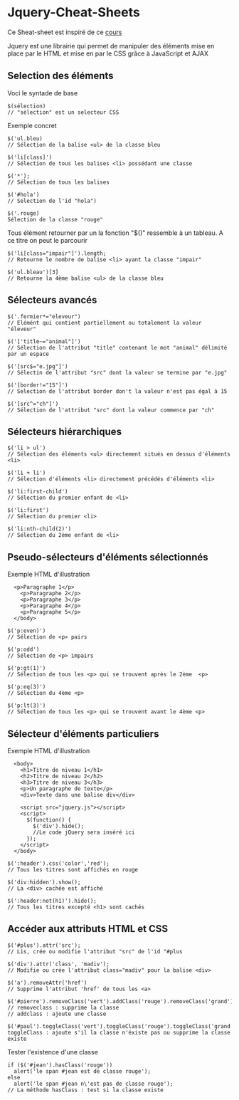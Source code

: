 # Jquery-Cheat-Sheets

Ce Sheat-sheet est inspiré de ce [cours](https://openclassrooms.com/fr/courses/1631636-simplifiez-vos-developpements-javascript-avec-jquery)

Jquery est une librairie qui permet de manipuler des éléments mise en place par le HTML et mise en par le CSS grâce à JavaScript et AJAX

## Selection des éléments 
Voci le syntade de base 
```
$(sélection)
// "sélection" est un selecteur CSS
```
Exemple concret
```
$('ul.bleu)
// Sélection de la balise <ul> de la classe bleu

$('li[class]')
// Sélection de tous les balises <li> possédant une classe

$('*');
// Sélection de tous les balises

$('#hola')
// Selection de l'id "hola")

$('.rouge)
Sélection de la classe "rouge"
```
Tous élément retourner par un la fonction "$()" ressemble à un tableau.
A ce titre on peut le parcourir
```
$('li[class="impair"]').length;
// Retourne le nombre de balise <li> ayant la classe "impair"

$('ul.bleau')[3]
// Retourne la 4ème balise <ul> de la classe bleu
```


## Sélecteurs avancés
```
$('.fermier*="eleveur")
// Elémént qui contient partiellement ou totalement la valeur "éleveur"
```
```
$('['title~="animal"]')
// Sélection de l'attribut "title" contenant le mot "animal" délimité par un espace
```
```
$('[src$="e.jpg"]')
// Sélectin de l'attribut "src" dont la valeur se termine par "e.jpg"
```
```
$('[border!="15"]')
// Selection de l'attribut border don't la valeur n'est pas égal à 15
```
```
$('[src^="ch"]')
// Sélection de l'attribut "src" dont la valeur commence par "ch"
```


## Sélecteurs hiérarchiques
```
$('li > ul')
// Sélection des éléments <ul> directement situés en dessus d'éléments <li>
```
```
$('li + li')
// Sélection d'éléments <li> directement précédés d'éléments <li>
```
```
$('li:first-child')
// Sélection du premier enfant de <li>
```
```
$('li:first')
// Sélection du premier <li>
```
```
$('li:nth-child(2)')
// Sélection du 2ème enfant de <li>
```

## Pseudo-sélecteurs d'éléments sélectionnés
Exemple HTML d'illustration
```
  <p>Paragraphe 1</p>
    <p>Paragraphe 2</p>
    <p>Paragraphe 3</p>
    <p>Paragraphe 4</p>
    <p>Paragraphe 5</p>   
  </body>
```
```
$('p:even)')
// Sélection de <p> pairs
```
```
$('p:odd')
// Sélection de <p> impairs
```
```
$('p:gt(1)')
// Sélection de tous les <p> qui se trouvent après le 2ème  <p> 
```
```
$('p:eq(3)')
// Sélection du 4ème <p>
```
```
$('p:lt(3)')
// Sélection de tous les <p> qui se trouvent avant le 4ème <p>
```


## Sélecteur d'éléments particuliers
Exemple HTML d'illustration
```
  <body>
    <h1>Titre de niveau 1</h1>
    <h2>Titre de niveau 2</h2>
    <h3>Titre de niveau 3</h3>
    <p>Un paragraphe de texte</p>
    <div>Texte dans une balise div</div>

    <script src="jquery.js"></script>
    <script>
      $(function() {
        $('div').hide();
        //Le code jQuery sera inséré ici
      }); 
    </script>
  </body>
```
```
$(':header').css('color','red');
// Tous les titres sont affichés en rouge
```
```
$('div:hidden').show();
// La <div> cachée est affiché
```
```
$(':header:not(h1)').hide();
// Tous les titres excepté <h1> sont cachés
```

## Accéder aux attributs HTML et CSS
```
$('#plus').attr('src');
// Lis, crée ou modifie l'attribut "src" de l'id "#plus
```
```
$('div').attr('class', 'madiv');
// Modifie ou crée l'attribut class="madiv" pour la balise <div>
```
```
$('a').removeAttr('href')
// Supprime l'attribut 'href' de tous les <a>
```

```
$('#pierre').removeClass('vert').addClass('rouge').removeClass('grand').addClass('petit');
// removeclass : supprime la classe
// addclass : ajoute une classe
```
```
$('#paul').toggleClass('vert').toggleClass('rouge').toggleClass('grand').toggleClass('petit');
toggleClass : ajoute s'il la classe n'éxiste pas ou supprime la classe existe
```
Tester l'existence d'une classe
```
if ($('#jean').hasClass('rouge'))
  alert('le span #jean est de classe rouge');
else
  alert('le span #jean n\'est pas de classe rouge');
// La méthode hasClass : test si la classe existe
```
